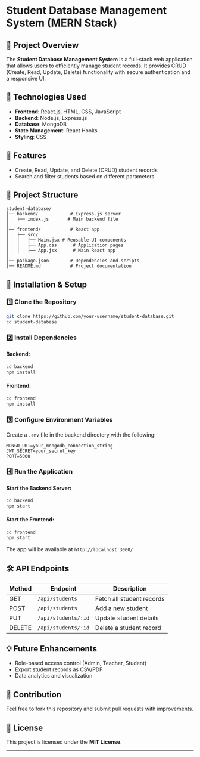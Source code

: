 # Student Database Management System (MERN Stack)

## 📌 Project Overview
The **Student Database Management System** is a full-stack web application that allows users to efficiently manage student records. It provides CRUD (Create, Read, Update, Delete) functionality with secure authentication and a responsive UI.

## 🚀 Technologies Used
- **Frontend**: React.js, HTML, CSS, JavaScript
- **Backend**: Node.js, Express.js
- **Database**: MongoDB
- **State Management**: React Hooks
- **Styling**: CSS

## 🎯 Features
- Create, Read, Update, and Delete (CRUD) student records
- Search and filter students based on different parameters

## 📂 Project Structure
```
student-database/
│── backend/            # Express.js server
│   ├── index.js       # Main backend file
│
│── frontend/           # React app
│   ├── src/
│   │   ├── Main.jsx # Reusable UI components
│   │   ├── App.css      # Application pages
│   │   ├── App.jsx      # Main React app
│
│── package.json        # Dependencies and scripts
│── README.md           # Project documentation
```

## 🔧 Installation & Setup
### 1️⃣ Clone the Repository
```bash
git clone https://github.com/your-username/student-database.git
cd student-database
```

### 2️⃣ Install Dependencies
#### Backend:
```bash
cd backend
npm install
```
#### Frontend:
```bash
cd frontend
npm install
```

### 3️⃣ Configure Environment Variables
Create a `.env` file in the backend directory with the following:
```
MONGO_URI=your_mongodb_connection_string
JWT_SECRET=your_secret_key
PORT=5000
```

### 4️⃣ Run the Application
#### Start the Backend Server:
```bash
cd backend
npm start
```
#### Start the Frontend:
```bash
cd frontend
npm start
```
The app will be available at `http://localhost:3000/`

## 🛠 API Endpoints
| Method | Endpoint           | Description               |
|--------|--------------------|---------------------------|
| GET    | `/api/students`    | Fetch all student records |
| POST   | `/api/students`    | Add a new student         |
| PUT    | `/api/students/:id`| Update student details    |
| DELETE | `/api/students/:id`| Delete a student record   |

## 💡 Future Enhancements
- Role-based access control (Admin, Teacher, Student)
- Export student records as CSV/PDF
- Data analytics and visualization

## 🤝 Contribution
Feel free to fork this repository and submit pull requests with improvements.

## 📜 License
This project is licensed under the **MIT License**.

---

